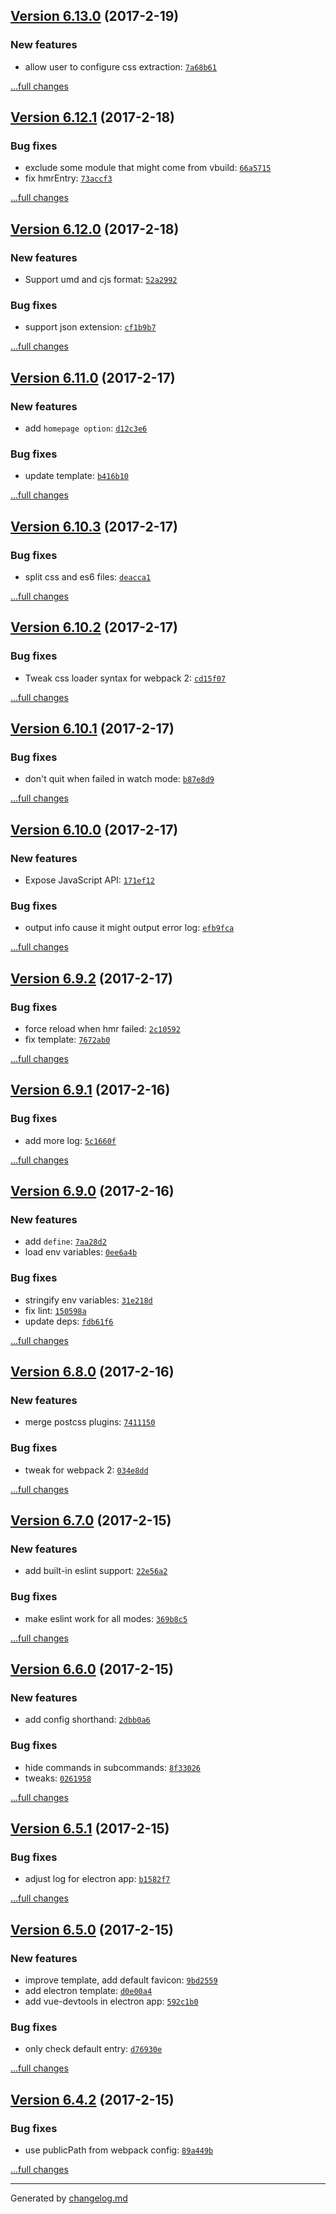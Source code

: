 ## [Version 6.13.0](https://github.com/egoist/vbuild/releases/tag/v6.13.0) (2017-2-19)

### New features

- allow user to configure css extraction: [`7a68b61`](https://github.com/egoist/vbuild/commit/7a68b61)

[...full changes](https://github.com/egoist/vbuild/compare/v6.12.1...v6.13.0)

## [Version 6.12.1](https://github.com/egoist/vbuild/releases/tag/v6.12.1) (2017-2-18)

### Bug fixes

- exclude some module that might come from vbuild: [`66a5715`](https://github.com/egoist/vbuild/commit/66a5715)
- fix hmrEntry: [`73accf3`](https://github.com/egoist/vbuild/commit/73accf3)

[...full changes](https://github.com/egoist/vbuild/compare/v6.12.0...v6.12.1)

## [Version 6.12.0](https://github.com/egoist/vbuild/releases/tag/v6.12.0) (2017-2-18)

### New features

- Support umd and cjs format: [`52a2992`](https://github.com/egoist/vbuild/commit/52a2992)

### Bug fixes

- support json extension: [`cf1b9b7`](https://github.com/egoist/vbuild/commit/cf1b9b7)

[...full changes](https://github.com/egoist/vbuild/compare/v6.11.0...v6.12.0)

## [Version 6.11.0](https://github.com/egoist/vbuild/releases/tag/v6.11.0) (2017-2-17)

### New features

- add `homepage option`: [`d12c3e6`](https://github.com/egoist/vbuild/commit/d12c3e6)

### Bug fixes

- update template: [`b416b10`](https://github.com/egoist/vbuild/commit/b416b10)

[...full changes](https://github.com/egoist/vbuild/compare/v6.10.3...v6.11.0)

## [Version 6.10.3](https://github.com/egoist/vbuild/releases/tag/v6.10.3) (2017-2-17)

### Bug fixes

- split css and es6 files: [`deacca1`](https://github.com/egoist/vbuild/commit/deacca1)

[...full changes](https://github.com/egoist/vbuild/compare/v6.10.2...v6.10.3)

## [Version 6.10.2](https://github.com/egoist/vbuild/releases/tag/v6.10.2) (2017-2-17)

### Bug fixes

- Tweak css loader syntax for webpack 2: [`cd15f07`](https://github.com/egoist/vbuild/commit/cd15f07)

[...full changes](https://github.com/egoist/vbuild/compare/v6.10.1...v6.10.2)

## [Version 6.10.1](https://github.com/egoist/vbuild/releases/tag/v6.10.1) (2017-2-17)

### Bug fixes

- don't quit when failed in watch mode: [`b87e8d9`](https://github.com/egoist/vbuild/commit/b87e8d9)

[...full changes](https://github.com/egoist/vbuild/compare/v6.10.0...v6.10.1)

## [Version 6.10.0](https://github.com/egoist/vbuild/releases/tag/v6.10.0) (2017-2-17)

### New features

- Expose JavaScript API: [`171ef12`](https://github.com/egoist/vbuild/commit/171ef12)

### Bug fixes

- output info cause it might output error log: [`efb9fca`](https://github.com/egoist/vbuild/commit/efb9fca)

[...full changes](https://github.com/egoist/vbuild/compare/v6.9.2...v6.10.0)

## [Version 6.9.2](https://github.com/egoist/vbuild/releases/tag/v6.9.2) (2017-2-17)

### Bug fixes

- force reload when hmr failed: [`2c10592`](https://github.com/egoist/vbuild/commit/2c10592)
- fix template: [`7672ab0`](https://github.com/egoist/vbuild/commit/7672ab0)

[...full changes](https://github.com/egoist/vbuild/compare/v6.9.1...v6.9.2)

## [Version 6.9.1](https://github.com/egoist/vbuild/releases/tag/v6.9.1) (2017-2-16)

### Bug fixes

- add more log: [`5c1660f`](https://github.com/egoist/vbuild/commit/5c1660f)

[...full changes](https://github.com/egoist/vbuild/compare/v6.9.0...v6.9.1)

## [Version 6.9.0](https://github.com/egoist/vbuild/releases/tag/v6.9.0) (2017-2-16)

### New features

- add `define`: [`7aa28d2`](https://github.com/egoist/vbuild/commit/7aa28d2)
- load env variables: [`0ee6a4b`](https://github.com/egoist/vbuild/commit/0ee6a4b)

### Bug fixes

- stringify env variables: [`31e218d`](https://github.com/egoist/vbuild/commit/31e218d)
- fix lint: [`150598a`](https://github.com/egoist/vbuild/commit/150598a)
- update deps: [`fdb61f6`](https://github.com/egoist/vbuild/commit/fdb61f6)

[...full changes](https://github.com/egoist/vbuild/compare/v6.8.0...v6.9.0)

## [Version 6.8.0](https://github.com/egoist/vbuild/releases/tag/v6.8.0) (2017-2-16)

### New features

- merge postcss plugins: [`7411150`](https://github.com/egoist/vbuild/commit/7411150)

### Bug fixes

- tweak for webpack 2: [`034e8dd`](https://github.com/egoist/vbuild/commit/034e8dd)

[...full changes](https://github.com/egoist/vbuild/compare/v6.7.0...v6.8.0)

## [Version 6.7.0](https://github.com/egoist/vbuild/releases/tag/v6.7.0) (2017-2-15)

### New features

- add built-in eslint support: [`22e56a2`](https://github.com/egoist/vbuild/commit/22e56a2)

### Bug fixes

- make eslint work for all modes: [`369b8c5`](https://github.com/egoist/vbuild/commit/369b8c5)

[...full changes](https://github.com/egoist/vbuild/compare/v6.6.0...v6.7.0)

## [Version 6.6.0](https://github.com/egoist/vbuild/releases/tag/v6.6.0) (2017-2-15)

### New features

- add config shorthand: [`2dbb0a6`](https://github.com/egoist/vbuild/commit/2dbb0a6)

### Bug fixes

- hide commands in subcommands: [`8f33026`](https://github.com/egoist/vbuild/commit/8f33026)
- tweaks: [`0261958`](https://github.com/egoist/vbuild/commit/0261958)

[...full changes](https://github.com/egoist/vbuild/compare/v6.5.1...v6.6.0)

## [Version 6.5.1](https://github.com/egoist/vbuild/releases/tag/v6.5.1) (2017-2-15)

### Bug fixes

- adjust log for electron app: [`b1582f7`](https://github.com/egoist/vbuild/commit/b1582f7)

[...full changes](https://github.com/egoist/vbuild/compare/v6.5.0...v6.5.1)

## [Version 6.5.0](https://github.com/egoist/vbuild/releases/tag/v6.5.0) (2017-2-15)

### New features

- improve template, add default favicon: [`9bd2559`](https://github.com/egoist/vbuild/commit/9bd2559)
- add electron template: [`d0e00a4`](https://github.com/egoist/vbuild/commit/d0e00a4)
- add vue-devtools in electron app: [`592c1b0`](https://github.com/egoist/vbuild/commit/592c1b0)

### Bug fixes

- only check default entry: [`d76930e`](https://github.com/egoist/vbuild/commit/d76930e)

[...full changes](https://github.com/egoist/vbuild/compare/v6.4.2...v6.5.0)

## [Version 6.4.2](https://github.com/egoist/vbuild/releases/tag/v6.4.2) (2017-2-15)

### Bug fixes

- use publicPath from webpack config: [`89a449b`](https://github.com/egoist/vbuild/commit/89a449b)

[...full changes](https://github.com/egoist/vbuild/compare/v6.4.1...v6.4.2)


---

Generated by [changelog.md](https://github.com/egoist/changelog.md)
